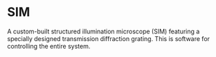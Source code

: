 # SIM

A custom-built structured illumination microscope (SIM) featuring a specially designed transmission diffraction grating. This is software for controlling the entire system. 



